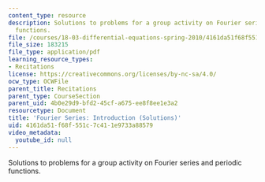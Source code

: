 ```yaml
---
content_type: resource
description: Solutions to problems for a group activity on Fourier series and periodic
  functions.
file: /courses/18-03-differential-equations-spring-2010/4161da51f68f551c7c411e9733a88579_MIT18_03S10_rec_13_sol.pdf
file_size: 183215
file_type: application/pdf
learning_resource_types:
- Recitations
license: https://creativecommons.org/licenses/by-nc-sa/4.0/
ocw_type: OCWFile
parent_title: Recitations
parent_type: CourseSection
parent_uid: 4b0e29d9-bfd2-45cf-a675-ee8f8ee1e3a2
resourcetype: Document
title: 'Fourier Series: Introduction (Solutions)'
uid: 4161da51-f68f-551c-7c41-1e9733a88579
video_metadata:
  youtube_id: null
---
```

Solutions to problems for a group activity on Fourier series and periodic functions.